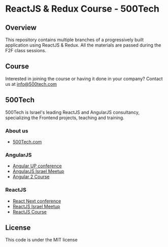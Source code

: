 
# ReactJS & Redux Course - 500Tech

## Overview

This repository contains multiple branches of a progressively built application using ReactJS & Redux.
All the materials are passed during the F2F class sessions.
## Course
Interested in joining the course or having it done in your company? Contact us at [info@500tech.com](mailto:info@500tech.com)

## 500Tech
500Tech is Israel's leading ReactJS and AngularJS consultancy, specializing the Frontend projects, teaching and training.

### About us

* [500Tech.com](http://500tech.co)

### AngularJS

* [Angular UP conference](http://angular-up.com/)
* [AngularJS Israel Meetup](http://www.meetup.com/AngularJS-IL/)
* [Angular 2 Course](http://angular2.courses.500tech.com/)

### ReactJS

* [React Next conference](http://react-next.com/)
* [ReactJS Israel Meetup](http://www.meetup.com/ReactJS-Israel/)
* [ReactJS Course](http://react.courses.500tech.com/)


## License
This code is under the MIT license
